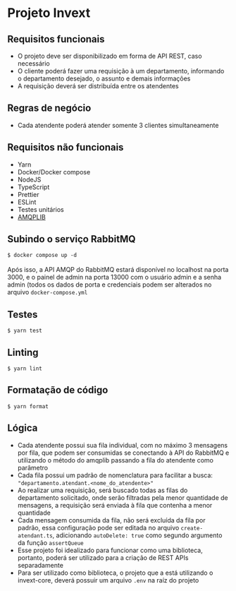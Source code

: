 # Projeto Invext

## Requisitos funcionais
- O projeto deve ser disponibilizado em forma de API REST, caso necessário
- O cliente poderá fazer uma requisição à um departamento, informando o departamento desejado, o assunto e demais informações
- A requisição deverá ser distribuída entre os atendentes

## Regras de negócio
- Cada atendente poderá atender somente 3 clientes simultaneamente

## Requisitos não funcionais
- Yarn
- Docker/Docker compose
- NodeJS
- TypeScript
- Prettier
- ESLint
- Testes unitários
- [AMQPLIB](https://amqp-node.github.io/amqplib/channel_api.html)

## Subindo o serviço RabbitMQ
```$ docker compose up -d```<br><br>
Após isso, a API AMQP do RabbitMQ estará disponível no localhost na porta 3000, e o painel de admin na porta 13000 com o usuário admin e a senha admin (todos os dados de porta e credenciais podem ser alterados no arquivo ```docker-compose.yml```

## Testes
```$ yarn test```

## Linting
```$ yarn lint```

## Formatação de código
```$ yarn format```

## Lógica
- Cada atendente possui sua fila individual, com no máximo 3 mensagens por fila, que podem ser consumidas se conectando à API do RabbitMQ e utilizando o método do amqplib passando a fila do atendente como parâmetro
- Cada fila possui um padrão de nomenclatura para facilitar a busca: ```"departamento.atendant.<nome_do_atendente>"```
- Ao realizar uma requisição, será buscado todas as filas do departamento solicitado, onde serão filtradas pela menor quantidade de mensagens, a requisição será enviada à fila que contenha a menor quantidade
- Cada mensagem consumida da fila, não será excluída da fila por padrão, essa configuração pode ser editada no arquivo ```create-atendant.ts```, adicionando ```autoDelete: true``` como segundo argumento da função ```assertQueue```
- Esse projeto foi idealizado para funcionar como uma biblioteca, portanto, poderá ser utilizado para a criação de REST APIs separadamente
- Para ser utilizado como biblioteca, o projeto que a está utilizando o invext-core, deverá possuir um arquivo ```.env``` na raíz do projeto

